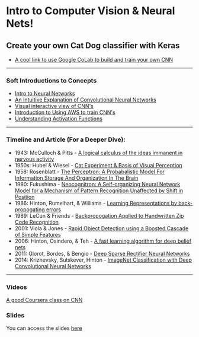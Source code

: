 # Intro to Computer Vision & Neural Nets!

## Create your own Cat Dog classifier with Keras
- [A cool link to use Google CoLab to build and train your own CNN](https://colab.research.google.com/github/google/eng-edu/blob/master/ml/pc/exercises/image_classification_part1.ipynb)


-------

### Soft Introductions to Concepts
- [Intro to Neural Networks](https://ujjwalkarn.me/2016/08/09/quick-intro-neural-networks/)
- [An Intuitive Explanation of Convolutional Neural Networks](https://ujjwalkarn.me/2016/08/11/intuitive-explanation-convnets/)
- [Visual interactive view of CNN's](http://scs.ryerson.ca/~aharley/vis/conv/flat.html)
- [Introduction to Using AWS to train CNN's](https://aws.amazon.com/blogs/machine-learning/get-started-with-deep-learning-using-the-aws-deep-learning-ami/)
- [Understanding Activation Functions](https://medium.com/the-theory-of-everything/understanding-activation-functions-in-neural-networks-9491262884e0)


---------


### Timeline and Article (For a Deeper Dive):
- 1943: McCulloch & Pitts - [A logical calculus of the ideas immanent in nervous activity](http://www.mind.ilstu.edu/curriculum/modOverview.php?modGUI=212)
- 1950s: Hubel & Wiesel - [Cat Experiment & Basis of Visual Perception](https://knowingneurons.com/2014/10/29/hubel-and-wiesel-the-neural-basis-of-visual-perception/)
- 1958: Rosenblatt - [The Perceptron: A Probabalistic Model For
Information Storage And Organization
In The Brain](http://citeseerx.ist.psu.edu/viewdoc/download;jsessionid=6985402E48095FA01E5F6F364FD0B826?doi=10.1.1.588.3775&rep=rep1&type=pdf)
- 1980: Fukushima - [Neocognitron: A Self-organizing Neural Network Model
for a Mechanism of Pattern Recognition
Unaffected by Shift in Position](https://www.rctn.org/bruno/public/papers/Fukushima1980.pdf)
- 1986: Hinton, Rumelhart, & Williams - [Learning Representations by back-propogating errors](https://www.iro.umontreal.ca/~vincentp/ift3395/lectures/backprop_old.pdf)
- 1989: LeCun & Friends - [Backpropogation Applied to Handwritten Zip Code Recognition](http://yann.lecun.com/exdb/publis/pdf/lecun-89e.pdf)
- 2001: Viola & Jones - [Rapid Object Detection using a Boosted Cascade of Simple
Features](https://www.cs.cmu.edu/~efros/courses/LBMV07/Papers/viola-cvpr-01.pdf)
- 2006: Hinton, Osindero, & Teh - [A fast learning algorithm for deep belief nets](https://www.cs.toronto.edu/~hinton/absps/fastnc.pdf)
- 2011: Glorot, Bordes, & Bengio - [Deep Sparse Rectifier Neural Networks](http://proceedings.mlr.press/v15/glorot11a/glorot11a.pdf)
- 2014: Krizhevsky, Sutskever, Hinton - [ImageNet Classification with Deep
Convolutional Neural Networks](http://image-net.org/challenges/LSVRC/2012/supervision.pdf)

---

### Videos 

[A good Coursera class on CNN](https://www.coursera.org/learn/convolutional-neural-networks)
  

### Slides 
You can access the slides [here](https://docs.google.com/presentation/d/1zFTJP5_oBVZXNEmOO7AqRwL3vaS9zUfdCfjU2Fpq9rY/edit?usp=sharing)

